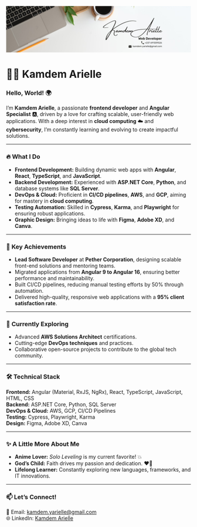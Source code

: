 <picture>
 <source media="(prefers-color-scheme: dark)" srcset="https://github.com/kamdem-arielle/kamdem-arielle/blob/581703d93dbffef20c8326b2a60ea3ee69484de0/linkedin%20profile.jpeg?raw=true">
 <source media="(prefers-color-scheme: light)" srcset="https://github.com/kamdem-arielle/kamdem-arielle/blob/581703d93dbffef20c8326b2a60ea3ee69484de0/linkedin%20profile.jpeg?raw=true">
 <img alt="YOUR-ALT-TEXT" src="https://github.com/kamdem-arielle/kamdem-arielle/blob/581703d93dbffef20c8326b2a60ea3ee69484de0/linkedin%20profile.jpeg?raw=true">
</picture>

# 👩‍💻 Kamdem Arielle  

### Hello, World! 🌍  

I’m **Kamdem Arielle**, a passionate **frontend developer** and **Angular Specialist** 🅰️, driven by a love for crafting scalable, user-friendly web applications. With a deep interest in **cloud computing** ☁️ and **cybersecurity**, I’m constantly learning and evolving to create impactful solutions.  

---

### 🔥 **What I Do**  
- **Frontend Development:** Building dynamic web apps with **Angular**, **React**, **TypeScript**, and **JavaScript**.  
- **Backend Development:** Experienced with **ASP.NET Core**, **Python**, and database systems like **SQL Server**.  
- **DevOps & Cloud:** Proficient in **CI/CD pipelines**, **AWS**, and **GCP**, aiming for mastery in **cloud computing**.  
- **Testing Automation:** Skilled in **Cypress**, **Karma**, and **Playwright** for ensuring robust applications.  
- **Graphic Design:** Bringing ideas to life with **Figma**, **Adobe XD**, and **Canva**.  

---

### 🌟 **Key Achievements**  
- **Lead Software Developer** at **Pether Corporation**, designing scalable front-end solutions and mentoring teams.  
- Migrated applications from **Angular 9 to Angular 16**, ensuring better performance and maintainability.  
- Built CI/CD pipelines, reducing manual testing efforts by 50% through automation.  
- Delivered high-quality, responsive web applications with a **95% client satisfaction rate**.  

---

### 🌱 **Currently Exploring**  
- Advanced **AWS Solutions Architect** certifications.  
- Cutting-edge **DevOps techniques** and practices.  
- Collaborative open-source projects to contribute to the global tech community.  

---

### 🛠️ **Technical Stack**  
**Frontend:** Angular (Material, RxJS, NgRx), React, TypeScript, JavaScript, HTML, CSS  
**Backend:** ASP.NET Core, Python, SQL Server  
**DevOps & Cloud:** AWS, GCP, CI/CD Pipelines  
**Testing:** Cypress, Playwright, Karma  
**Design:** Figma, Adobe XD, Canva  

---

### ✨ **A Little More About Me**  
- **Anime Lover:** *Solo Leveling* is my current favorite! 💥  
- **God’s Child:** Faith drives my passion and dedication. ❤️🙏  
- **Lifelong Learner:** Constantly exploring new languages, frameworks, and IT innovations.  

---

### 📫 **Let’s Connect!**  
📧 Email: [kamdem.yarielle@gmail.com](mailto:kamdem.yarielle@gmail.com)  
🌐 LinkedIn: [Kamdem Arielle]([https://linkedin.com/in/kamdemarielle](https://www.linkedin.com/in/arielle-kamdem-17858225a))
